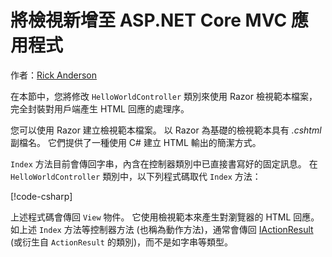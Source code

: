 # <a name="adding-a-view-to-an-aspnet-core-mvc-app"></a>將檢視新增至 ASP.NET Core MVC 應用程式

作者：[Rick Anderson](https://twitter.com/RickAndMSFT)

在本節中，您將修改 `HelloWorldController` 類別來使用 Razor 檢視範本檔案，完全封裝對用戶端產生 HTML 回應的處理序。

您可以使用 Razor 建立檢視範本檔案。 以 Razor 為基礎的檢視範本具有 *.cshtml* 副檔名。 它們提供了一種使用 C# 建立 HTML 輸出的簡潔方式。

`Index` 方法目前會傳回字串，內含在控制器類別中已直接書寫好的固定訊息。 在 `HelloWorldController` 類別中，以下列程式碼取代 `Index` 方法：

[!code-csharp[](~/tutorials/first-mvc-app/start-mvc/sample/MvcMovie/Controllers/HelloWorldController.cs?name=snippet_4)]

上述程式碼會傳回 `View` 物件。 它使用檢視範本來產生對瀏覽器的 HTML 回應。 如上述 `Index` 方法等控制器方法 (也稱為動作方法)，通常會傳回 [IActionResult](/dotnet/api/microsoft.aspnetcore.mvc.iactionresult) (或衍生自 `ActionResult` 的類別)，而不是如字串等類型。
